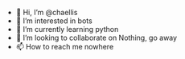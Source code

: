 - 👋 Hi, I’m @chaellis
- 👀 I’m interested in bots
- 🌱 I’m currently learning python
- 💞️ I’m looking to collaborate on Nothing, go away
- 📫 How to reach me nowhere

